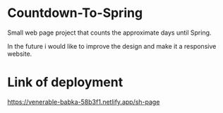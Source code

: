 # Countdown-To-Spring
Small web page project that counts the approximate days until Spring.

In the future i would like to improve the design and make it a responsive website. 
# Link of deployment
https://venerable-babka-58b3f1.netlify.app/sh-page
